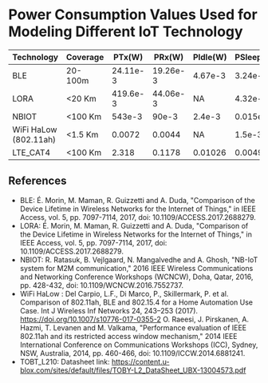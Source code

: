 # Power Consumption Values Used for Modeling Different IoT Technology


| Technology          | Coverage | PTx(W)      | PRx(W)    | PIdle(W)  | PSleep(W)   | Reference                    |
|---------------------|----------|-------------|-----------|-----------|-------------|------------------------------|
| BLE                 | 20-100m  | 24.11e-3    | 19.26e-3  | 4.67e-3   | 3.24e-6     | [BLE](#ble)                  |
| LORA                | <20 Km   | 419.6e-3    | 44.06e-3  | NA        | 4.32e-6     | [LORA](#lora)                |
| NBIOT               | <100 Km  | 543e-3      | 90e-3     | 2.4e-3    | 0.015e-3    | [NBIOT](#nbiot)              |
| WiFi HaLow (802.11ah)| <1.5 Km | 0.0072      | 0.0044    | NA        | 1.5e-3      | [WiFi HaLow](#wifi-halow) |
| LTE_CAT4            | <100 Km  | 2.318       | 0.1178    | 0.01026   | 0.00494     | [TOBT_L210](#tobt_l210)      |

## References

- <a name="ble"></a>BLE: É. Morin, M. Maman, R. Guizzetti and A. Duda, "Comparison of the Device Lifetime in Wireless Networks for the Internet of Things," in IEEE Access, vol. 5, pp. 7097-7114, 2017, doi: 10.1109/ACCESS.2017.2688279.
- <a name="lora"></a>LORA: É. Morin, M. Maman, R. Guizzetti and A. Duda, "Comparison of the Device Lifetime in Wireless Networks for the Internet of Things," in IEEE Access, vol. 5, pp. 7097-7114, 2017, doi: 10.1109/ACCESS.2017.2688279.
- <a name="nbiot"></a>NBIOT: R. Ratasuk, B. Vejlgaard, N. Mangalvedhe and A. Ghosh, "NB-IoT system for M2M communication," 2016 IEEE Wireless Communications and Networking Conference Workshops (WCNCW), Doha, Qatar, 2016, pp. 428-432, doi: 10.1109/WCNCW.2016.7552737.
- <a name="wifi-halow"></a>WiFi HaLow : Del Carpio, L.F., Di Marco, P., Skillermark, P. et al. Comparison of 802.11ah, BLE and 802.15.4 for a Home Automation Use Case. Int J Wireless Inf Networks 24, 243–253 (2017). https://doi.org/10.1007/s10776-017-0355-2
  O. Raeesi, J. Pirskanen, A. Hazmi, T. Levanen and M. Valkama, "Performance evaluation of IEEE 802.11ah and its restricted access window mechanism," 2014 IEEE International Conference on Communications Workshops (ICC), Sydney, NSW, Australia, 2014, pp. 460-466, doi: 10.1109/ICCW.2014.6881241.
- <a name="tobt_l210"></a>TOBT_L210: Datasheet link: https://content.u-blox.com/sites/default/files/TOBY-L2_DataSheet_UBX-13004573.pdf


